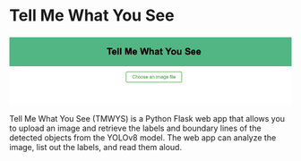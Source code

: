# Tell Me What You See

![alt text](image.png)

Tell Me What You See (TMWYS) is a Python Flask web app that allows you to upload an image and retrieve the labels and boundary lines of the detected objects from the YOLOv8 model. The web app can analyze the image, list out the labels, and read them aloud.
